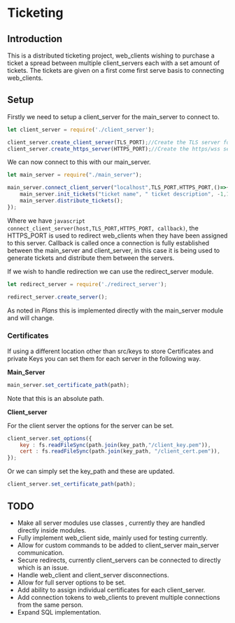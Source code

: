 # Ticketing #
## Introduction ##

This is a distributed ticketing project, web_clients wishing to purchase a ticket a spread between multiple client_servers each 
with a set amount of tickets. The tickets are given on a first come first serve basis to connecting web_clients. 

## Setup ##

Firstly we need to setup a client_server for the main_server to connect to.

```javascript
let client_server = require('./client_server');

client_server.create_client_server(TLS_PORT);//Create the TLS server for main_server connection
client_server.create_https_server(HTTPS_PORT);//Create the https/wss server for web_clients
```

We can now connect to this with our main_server.

```javascript
let main_server = require("./main_server");

main_server.connect_client_server("localhost",TLS_PORT,HTTPS_PORT,()=>{
    main_server.init_tickets("ticket name", " ticket description", -1,10);
    main_server.distribute_tickets();
});
```

Where we have ```javascript connect_client_server(host,TLS_PORT,HTTPS_PORT, callback)```, the HTTPS_PORT is used to redirect
web_clients when they have been assigned to this server. 
Callback is called once a connection is fully established between the main_server and client_server, in this case it is being used 
to generate tickets and distribute them between the servers.

If we wish to handle redirection we can use the redirect_server module.

```javascript
let redirect_server = require('./redirect_server');

redirect_server.create_server();
```

As noted in _Plans_ this is implemented directly with the main_server module and will change.

### Certificates ###

If using a different location other than src/keys to store Certificates and private Keys you can set them for each server
in the following way. 

__Main_Server__

```javascript
main_server.set_certificate_path(path);
```
Note that this is an absolute path.

__Client_server__

For the client server the options for the server can be set.

```javascript
client_server.set_options({
    key : fs.readFileSync(path.join(key_path,"/client_key.pem")),
    cert : fs.readFileSync(path.join(key_path, "/client_cert.pem")),
});
```

Or we can simply set the key_path and these are updated.

```javascript
client_server.set_certificate_path(path);
```

## TODO ##

* Make all server modules use classes , currently they are handled directly inside modules.
* Fully implement web_client side, mainly used for testing currently.
* Allow for custom commands to be added to client_server main_server communication.
* Secure redirects, currently client_servers can be connected to directly which is an issue.
* Handle web_client and client_server disconnections.
* Allow for full server options to be set.
* Add ability to assign individual certificates for each client_server.
* Add connection tokens to web_clients to prevent multiple connections from the same person.
* Expand SQL implementation.
